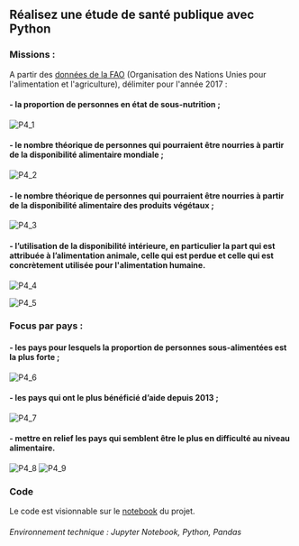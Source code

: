 ## Réalisez une étude de santé publique avec Python

### Missions :

A partir des [données de la FAO](https://www.fao.org/faostat/fr/#home) (Organisation des Nations Unies pour l'alimentation et l'agriculture), délimiter pour l'année 2017 : 

#### - la proportion de personnes en état de sous-nutrition ;

![P4_1](https://user-images.githubusercontent.com/87067133/217355733-d97004ed-6f78-4ac5-8e9a-2e45f4cb2d50.png)


#### - le nombre théorique de personnes qui pourraient être nourries à partir de la disponibilité alimentaire mondiale ;

![P4_2](https://user-images.githubusercontent.com/87067133/217355757-1ce02ad3-d682-49fe-bb9d-07e5cf0d047c.png)


#### - le nombre théorique de personnes qui pourraient être nourries à partir de la disponibilité alimentaire des produits végétaux ;

![P4_3](https://user-images.githubusercontent.com/87067133/217355778-27f5c701-c00e-4f73-a502-6d434a2dcd6e.png)


#### - l’utilisation de la disponibilité intérieure, en particulier la part qui est attribuée à l’alimentation animale, celle qui est perdue et celle qui est concrètement utilisée pour l'alimentation humaine.

![P4_4](https://user-images.githubusercontent.com/87067133/217355840-ca2df77c-4a72-4cba-99d9-30fda9b6ce34.png)

![P4_5](https://user-images.githubusercontent.com/87067133/217355901-f6b150b1-e2a5-484a-8d74-c1d97658e64c.png)



### Focus par pays :

#### - les pays pour lesquels la proportion de personnes sous-alimentées est la plus forte ; 

![P4_6](https://user-images.githubusercontent.com/87067133/217356432-4acb51c0-d661-47d8-bb7b-5ec4b785c2fc.png)



#### - les pays qui ont le plus bénéficié d’aide depuis 2013 ;

![P4_7](https://user-images.githubusercontent.com/87067133/217356470-dc8361ef-0194-4083-9e09-8d9e52f1f57e.png)



#### - mettre en relief les pays qui semblent être le plus en difficulté au niveau alimentaire.

![P4_8](https://user-images.githubusercontent.com/87067133/217356520-32b3bbfa-7e34-4b0c-aa40-d7b214b215db.png)
![P4_9](https://user-images.githubusercontent.com/87067133/217356737-53725b81-980b-46bb-aa36-3feca07b3e4d.png)


### Code

Le code est visionnable sur le [notebook](ophauz_etude_sante_publique_python_notebook.ipynb) du projet.


###### Environnement technique : Jupyter Notebook, Python, Pandas
